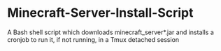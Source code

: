 # Minecraft-Server-Install-Script
A Bash shell script which downloads minecraft_server*.jar and installs a cronjob to run it, if not running, in a Tmux detached session
